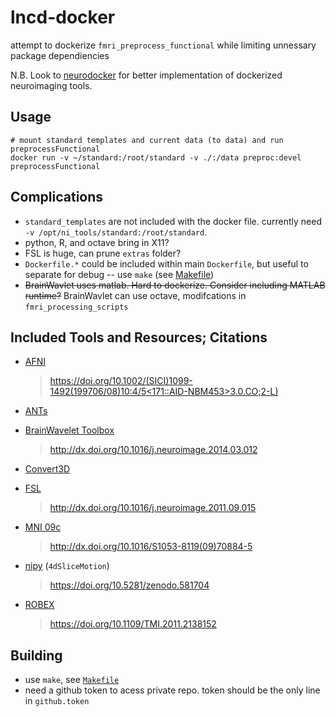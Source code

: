 # lncd-docker
attempt to dockerize `fmri_preprocess_functional` while limiting unnessary package dependiencies

N.B. Look to [neurodocker](https://github.com/kaczmarj/neurodocker) for better implementation of dockerized neuroimaging tools.

## Usage

```
# mount standard templates and current data (to data) and run preprocessFunctional
docker run -v ~/standard:/root/standard -v ./:/data preproc:devel preprocessFunctional
```

## Complications
 * `standard_templates` are not included with the docker file. currently need `-v /opt/ni_tools/standard:/root/standard`. 
 * python, R, and octave bring in X11?
 * FSL is huge, can prune `extras` folder?
 * `Dockerfile.*` could be included within main `Dockerfile`, but useful to separate for debug -- use `make` (see [Makefile](./master/Makefile))
 * <s>BrainWavlet uses matlab. Hard to dockerize. Consider including MATLAB runtime?</s> BrainWavlet can use octave, modifcations in `fmri_processing_scripts`

## Included Tools and Resources; Citations

* [AFNI](https://afni.nimh.nih.gov/)
  > [https://doi.org/10.1002/(SICI)1099-1492(199706/08)10:4/5<171::AID-NBM453>3.0.CO;2-L)](https://doi.org/10.1002/(SICI)1099-1492(199706/08)10:4/5<171::AID-NBM453>3.0.CO;2-L)
* [ANTs](http://stnava.github.io/ANTs/)
  > 
* [BrainWavelet Toolbox](http://www.brainwavelet.org/downloads/brainwavelet-toolbox/)
  > http://dx.doi.org/10.1016/j.neuroimage.2014.03.012
* [Convert3D](http://www.itksnap.org/pmwiki/pmwiki.php?n=Convert3D.Convert3D)
  > 
* [FSL](https://fsl.fmrib.ox.ac.uk/fsl/fslwiki/)
  > http://dx.doi.org/10.1016/j.neuroimage.2011.09.015
* [MNI 09c](http://www.bic.mni.mcgill.ca/ServicesAtlases/ICBM152NLin2009)
  > http://dx.doi.org/10.1016/S1053-8119(09)70884-5
* [nipy](https://nipype.readthedocs.io/en/latest/) (`4dSliceMotion`)
  > https://doi.org/10.5281/zenodo.581704
* [ROBEX](https://www.nitrc.org/projects/robex)
  > https://doi.org/10.1109/TMI.2011.2138152

## Building
 * use `make`, see [`Makefile`](./Makefile?raw=True)
 * need a github token to acess private repo. token should be the only line in `github.token`
